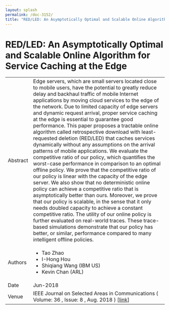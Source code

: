 ```yaml
---
layout: splash
permalink: /doc-3152/
title: "RED/LED: An Asymptotically Optimal and Scalable Online Algorithm for Service Caching at the Edge"
---
```


# RED/LED: An Asymptotically Optimal and Scalable Online Algorithm for Service Caching at the Edge

<table>
    <tbody>
    <tr>
        <td>Abstract</td>
        <td>Edge servers, which are small servers located close to mobile users, have the potential to greatly reduce delay and backhaul traffic of mobile Internet applications by moving cloud services to the edge of the network. Due to limited capacity of edge servers and dynamic request arrival, proper service caching at the edge is essential to guarantee good performance. This paper proposes a tractable online algorithm called retrospective download with least-requested deletion (RED/LED) that caches services dynamically without any assumptions on the arrival patterns of mobile applications. We evaluate the competitive ratio of our policy, which quantifies the worst-case performance in comparison to an optimal offline policy. We prove that the competitive ratio of our policy is linear with the capacity of the edge server. We also show that no deterministic online policy can achieve a competitive ratio that is asymptotically better than ours. Moreover, we prove that our policy is scalable, in the sense that it only needs doubled capacity to achieve a constant competitive ratio. The utility of our online policy is further evaluated on real-world traces. These trace-based simulations demonstrate that our policy has better, or similar, performance compared to many intelligent offline policies.</td>
    </tr>
    <tr>
        <td>Authors</td>
        <td>
            <ul>
                <li>Tao Zhao</li>
                <li>I-Hong Hou</li>
                <li>Shiqiang Wang (IBM US)</li>
                <li>Kevin Chan (ARL)</li>
            </ul>
        </td>
    </tr>
    <tr>
        <td>Date</td>
        <td>Jun-2018</td>
    </tr>
    <tr>
        <td>Venue</td>
        <td>IEEE Journal on Selected Areas in Communications ( Volume: 36 , Issue: 8 , Aug. 2018 ) [<a href="https://ieeexplore.ieee.org/abstract/document/8374854">link</a>]</td>
    </tr>
    </tbody>
</table>
